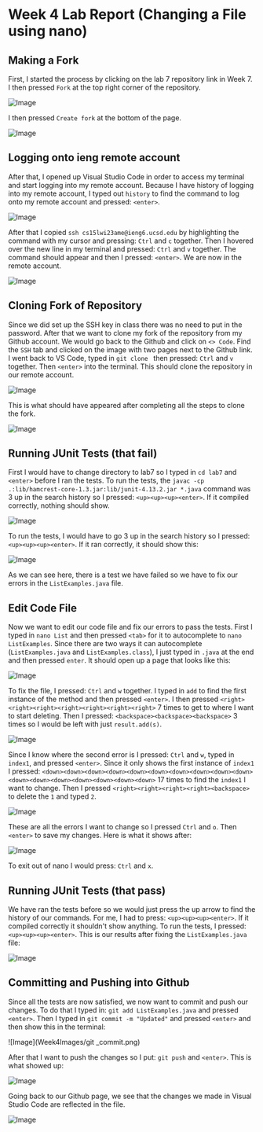 # Week 4 Lab Report (Changing a File using nano)

## Making a Fork 

First, I started the process by clicking on the lab 7 repository link in Week 7. I then
pressed `Fork` at the top right corner of the repository. 

![Image](Week4Images/Fork_Repo.png)

I then pressed `Create fork` at the bottom of the page. 

![Image](Week4Images/Create_Fork.png)

## Logging onto ieng remote account

After that, I opened up Visual Studio Code in order to access my terminal and start logging
into my remote account. Because I have history of logging into my remote account, I typed out 
`history` to find the command to log onto my remote account and pressed: `<enter>`.

![Image](Week4Images/History.png)

After that I copied `ssh cs15lwi23ame@ieng6.ucsd.edu` by highlighting the command with my cursor 
and pressing: `Ctrl` and `c` together. Then I hovered over the new line in my terminal and pressed:
`Ctrl` and `v` together. The command should appear and then I pressed: `<enter>`. We are now in the
remote account. 

![Image](Week4Images/SSH_Key.png)

## Cloning Fork of Repository 

Since we did set up the SSH key in class there was no need to put in the password. After that we want
to clone my fork of the repository from my Github account. We would go back to the Github and click on
`<> Code`. Find the `SSH` tab and clicked on the image with two pages next to the Github link. I went back 
to VS Code, typed in `git clone ` then pressed: `Ctrl` and `v` together. Then `<enter>` into the terminal. This
should clone the repository in our remote account. 

![Image](Week4Images/Copy_gitLink.png)

This is what should have appeared after completing all the steps to clone the fork. 

![Image](Week4Images/Paste_gitLink.png)

## Running JUnit Tests (that fail)

First I would have to change directory to lab7 so I typed in `cd lab7` and `<enter>` before I ran the tests. 
To run the tests, the `javac -cp .:lib/hamcrest-core-1.3.jar:lib/junit-4.13.2.jar *.java` command was 3 up in
the search history so I pressed: `<up><up><up><enter>`. If it compiled correctly, nothing should show. 

![Image](Week4Images/Compile_lab7.png)

To run the tests, I would have to go 3 up in the search history so I pressed: `<up><up><up><enter>`. If
it ran correctly, it should show this:

![Image](Week4Images/run_lab.png)

As we can see here, there is a test we have failed so we have to fix our errors in the `ListExamples.java` file.

## Edit Code File

Now we want to edit our code file and fix our errors to pass the tests. First I typed in `nano List` and then pressed
`<tab>` for it to autocomplete to `nano ListExamples`. Since there are two ways it can autocomplete (`ListExamples.java`
and `ListExamples.class`), I just typed in `.java` at the end and then pressed `enter`. It should open up a page that 
looks like this:

![Image](Week4Images/fix_nano.png)
  
To fix the file, I pressed: `Ctrl` and `w` together. I typed in `add` to find the first instance of the method and then 
pressed `<enter>`. I then pressed `<right><right><right><right><right><right><right>` 7 times to get to where I want to 
start deleting. Then I pressed: `<backspace><backspace><backspace>` 3 times so I would be left with just `result.add(s)`. 
  
![Image](Week4Images/result_add.png)

Since I know where the second error is I pressed: `Ctrl` and `w`, typed in `index1`, and pressed `<enter>`. Since it only shows the first
instance of `index1` I pressed: `<down><down><down><down><down><down><down><down><down><down><down><down><down><down><down><down><down>` 17 times
to find the `index1` I want to change. Then I pressed `<right><right><right><right><backspace>` to delete the `1` and typed `2`. 
  
![Image](Week4Images/index2.png)
  
These are all the errors I want to change so I pressed `Ctrl` and `o`. Then `<enter>` to save my changes. Here is what it shows after:
  
![Image](Week4Images/Ctrl_o.png)
  
To exit out of nano I would press: `Ctrl` and `x`. 

## Running JUnit Tests (that pass)
  
We have ran the tests before so we would just press the up arrow to find the history of our commands. For me, I had to press: `<up><up><up><enter>`.
If it compiled correctly it shouldn't show anything. To run the tests, I pressed: `<up><up><up><enter>`. This is our results after fixing the 
`ListExamples.java` file:

![Image](Week4Images/run_passlab7.png)

## Committing and Pushing into Github

Since all the tests are now satisfied, we now want to commit and push our changes. To do that I typed in: `git add ListExamples.java` and pressed `<enter>`. 
Then I typed in `git commit -m "Updated"` and pressed `<enter>` and then show this in the terminal:

![Image](Week4Images/git _commit.png)

After that I want to push the changes so I put: `git push` and `<enter>`. This is what showed up:

![Image](Week4Images/git_push.png)

Going back to our Github page, we see that the changes we made in Visual Studio Code are reflected in the file. 

![Image](Week4Images/changes.png)



